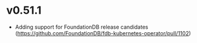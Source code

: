 # v0.51.1

* Adding support for FoundationDB release candidates (https://github.com/FoundationDB/fdb-kubernetes-operator/pull/1102)
